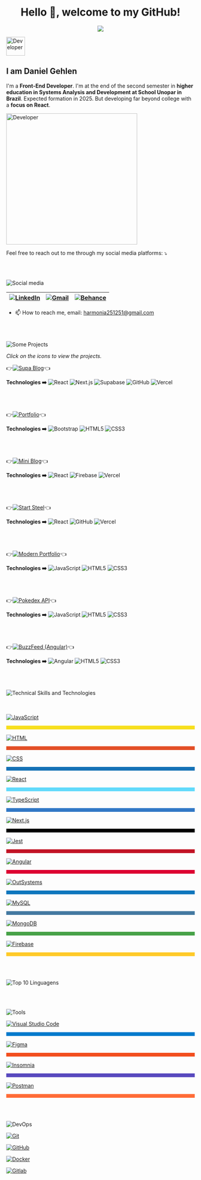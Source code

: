 <h1 align="center" color='#7a7a7a'> Hello 👋, welcome to my GitHub!</h1>

<p align="center">
<img loading="lazy" src="http://img.shields.io/static/v1?label=STATUS&message=UNDER%20DEVELOPMENT&color=YELLOW&style=for-the-badge"/>
</p>

<img src="https://github.com/Daniel-Gehlen/Daniel-Gehlen/assets/142283217/572d07d8-fa39-matrixImage" alt="Developer" height="50" />


## I am Daniel Gehlen

I'm a **Front-End Developer**. I'm at the end of the second semester in **higher education in Systems Analysis and Development at School Unopar in Brazil**. Expected formation in 2025. But developing far beyond college with a **focus on React**.

<img src="https://github.com/Daniel-Gehlen/Daniel-Gehlen/assets/142283217/572d07d8-fa39-445f-b25c-833746ced0c2" alt="Developer" height="350" />


Feel free to reach out to me through my social media platforms: ⤵️

<br><br>

![Social media](https://via.placeholder.com/350x50/333333/00FF00?text=Social+media)

| [![LinkedIn](https://img.shields.io/badge/LinkedIn-0077B5?style=flat-square&logo=linkedin&logoColor=white)](https://www.linkedin.com/in/daniel-gehlen-5350341a3) | [![Gmail](https://img.shields.io/badge/Gmail-D14836?style=flat-square&logo=gmail&logoColor=white)](harmonia251251@gmail.com) | [![Behance](https://img.shields.io/badge/Behance-053EFF?style=flat-square&logo=behance&logoColor=white)](https://www.behance.net/danielgehlen) |
| --- | --- | --- |



- 📫 How to reach me, email: harmonia251251@gmail.com

<br><br>

![Some Projects](https://via.placeholder.com/350x50/333333/00FF00?text=Some+Projects)

*Click on the icons to view the projects.*

👉[![Supa Blog](https://img.shields.io/badge/Supa%20Blog-61DAFB?style=for-the-badge&logo=react&logoColor=black)](https://supa-blog-nine.vercel.app/)👈

**Technologies ➡️**
![React](https://img.shields.io/badge/React-7a7a7a?style=for-the-badge&logo=react&logoColor=white) ![Next.js](https://img.shields.io/badge/NextJs-7a7a7a?style=for-the-badge&logo=next.js&logoColor=white) ![Supabase](https://img.shields.io/badge/Supabase-7a7a7a?style=for-the-badge&logo=supabase&logoColor=white) ![GitHub](https://img.shields.io/badge/GitHub-7a7a7a?style=for-the-badge&logo=github&logoColor=white) ![Vercel](https://img.shields.io/badge/Vercel-7a7a7a?style=for-the-badge&logo=vercel&logoColor=white)


<br><br>

👉[![Portfolio](https://img.shields.io/badge/Portfolio-7952B3?style=for-the-badge&logo=bootstrap&logoColor=white)](https://daniel-gehlen.github.io/bootstrap-portfolio/)👈

**Technologies ➡️**
![Bootstrap](https://img.shields.io/badge/Bootstrap-7a7a7a?style=for-the-badge&logo=bootstrap&logoColor=white) ![HTML5](https://img.shields.io/badge/HTML5-7a7a7a?style=for-the-badge&logo=html5&logoColor=white) ![CSS3](https://img.shields.io/badge/CSS3-7a7a7a?style=for-the-badge&logo=css3&logoColor=white)


<br><br>

👉[![Mini Blog](https://img.shields.io/badge/Mini%20Blog-61DAFB?style=for-the-badge&logo=react&logoColor=black)](https://miniblog-liart.vercel.app/)👈

**Technologies ➡️**
![React](https://img.shields.io/badge/React-7a7a7a?style=for-the-badge&logo=react&logoColor=white) ![Firebase](https://img.shields.io/badge/Firebase-7a7a7a?style=for-the-badge&logo=firebase&logoColor=white) ![Vercel](https://img.shields.io/badge/Vercel-7a7a7a?style=for-the-badge&logo=vercel&logoColor=white)


<br><br>

👉[![Start Steel](https://img.shields.io/badge/Start%20Steel-61DAFB?style=for-the-badge&logo=react&logoColor=black)](https://start-steel.vercel.app/)👈

**Technologies ➡️**
![React](https://img.shields.io/badge/React-7a7a7a?style=for-the-badge&logo=react&logoColor=white) ![GitHub](https://img.shields.io/badge/GitHub-7a7a7a?style=for-the-badge&logo=github&logoColor=white) ![Vercel](https://img.shields.io/badge/Vercel-7a7a7a?style=for-the-badge&logo=vercel&logoColor=white)


<br><br>

👉[![Modern Portfolio](https://img.shields.io/badge/Modern%20Portfolio-1572B6?style=for-the-badge&logo=css3&logoColor=white)](https://daniel-gehlen.github.io/js-developer-portfolio/)👈

**Technologies ➡️**
![JavaScript](https://img.shields.io/badge/JavaScript-7a7a7a?style=for-the-badge&logo=javascript&logoColor=white) ![HTML5](https://img.shields.io/badge/HTML5-7a7a7a?style=for-the-badge&logo=html5&logoColor=white) ![CSS3](https://img.shields.io/badge/CSS3-7a7a7a?style=for-the-badge&logo=css3&logoColor=white)


<br><br>

👉[![Pokedex API](https://img.shields.io/badge/Pokedex%20API-F7DF1E?style=for-the-badge&logo=javascript&logoColor=black)](https://js-developer-pokedex-api.vercel.app/)👈

**Technologies ➡️**
![JavaScript](https://img.shields.io/badge/JavaScript-7a7a7a?style=for-the-badge&logo=javascript&logoColor=white) ![HTML5](https://img.shields.io/badge/HTML5-7a7a7a?style=for-the-badge&logo=html5&logoColor=white) ![CSS3](https://img.shields.io/badge/CSS3-7a7a7a?style=for-the-badge&logo=css3&logoColor=white)


<br><br>

👉[![BuzzFeed (Angular)](https://img.shields.io/badge/BuzzFeed-DD0031?style=for-the-badge&logo=angular&logoColor=white)](https://angular-buzzfeed-quizz-clone-psi.vercel.app/)👈

**Technologies ➡️**
![Angular](https://img.shields.io/badge/Angular-7a7a7a?style=for-the-badge&logo=angular&logoColor=white) ![HTML5](https://img.shields.io/badge/HTML5-7a7a7a?style=for-the-badge&logo=html5&logoColor=white) ![CSS3](https://img.shields.io/badge/CSS3-7a7a7a?style=for-the-badge&logo=css3&logoColor=white)


<br><br>

![Technical Skills and Technologies](https://via.placeholder.com/350x50/333333/00FF00?text=Skills+Technologies)

<br><br>
[![JavaScript](https://img.shields.io/badge/JavaScript-Proficient-F7DF1E?style=for-the-badge&logo=javascript&logoColor=white)](https://developer.mozilla.org/en-US/docs/Web/JavaScript)  
<div style="width: 100%; height: 10px; background-color: #F7DF1E;"></div>

[![HTML](https://img.shields.io/badge/HTML5-Proficient-E34F26?style=for-the-badge&logo=html5&logoColor=white)](https://developer.mozilla.org/en-US/docs/Web/HTML)  
<div style="width: 100%; height: 10px; background-color: #e34f26;"></div>

[![CSS](https://img.shields.io/badge/CSS-Proficient-blue?style=for-the-badge&logo=css3&logoColor=white)](https://developer.mozilla.org/en-US/docs/Web/CSS)  
<div style="width: 100%; height: 10px; background-color: #1572b6;"></div>

[![React](https://img.shields.io/badge/React-Proficient-61DAFB?style=for-the-badge&logo=react&logoColor=white)](https://reactjs.org/)  
<div style="width: 100%; height: 10px; background-color: #61dafb;"></div>

[![TypeScript](https://img.shields.io/badge/TypeScript-Proficient-3178C6?style=for-the-badge&logo=typescript&logoColor=white)](#)  
<div style="width: 100%; height: 10px; background-color: #3178c6;"></div>

[![Next.js](https://img.shields.io/badge/Next.js-Proficient-000000?style=for-the-badge&logo=next.js&logoColor=white)](#)  
<div style="width: 100%; height: 10px; background-color: #000000;"></div>


[![Jest](https://img.shields.io/badge/Jest-Proficient-C21325?style=for-the-badge&logo=jest&logoColor=white)](#)  
<div style="width: 100%; height: 10px; background-color: #c21325;"></div>

[![Angular](https://img.shields.io/badge/Angular-Intermediate-DD0031?style=for-the-badge&logo=angular&logoColor=white)](#)  
<div style="width: 100%; height: 10px; background-color: #dd0031;"></div>

[![OutSystems](https://img.shields.io/badge/OutSystems-Intermediate-DD0031?style=for-the-badge&logo=outsystems&logoColor=white)](#)  
<div style="width: 100%; height: 10px; background-color: #0d76bd;"></div>


[![MySQL](https://img.shields.io/badge/MySQL-Intermediate-4479A1?style=for-the-badge&logo=mysql&logoColor=white)](https://www.w3schools.com/sql/)  
<div style="width: 100%; height: 10px; background-color: #4479a1;"></div>


[![MongoDB](https://img.shields.io/badge/MongoDB-Intermediate-47A248?style=for-the-badge&logo=mongodb&logoColor=white)](#)  
<div style="width: 100%; height: 10px; background-color: #47a248;"></div>


[![Firebase](https://img.shields.io/badge/Firebase-Intermediate-FFCA28?style=for-the-badge&logo=firebase&logoColor=white)](#)  
<div style="width: 100%; height: 10px; background-color: #ffca28;"></div>

<br><br>


![Top 10 Linguagens](https://github-readme-stats.vercel.app/api/top-langs/?username=Daniel-Gehlen&layout=compact&hide=jupyter%20notebook&langs_count=11)


<br><br>

![Tools](https://via.placeholder.com/350x50/333333/00FF00?text=Some+Tools)

[![Visual Studio Code](https://img.shields.io/badge/Visual%20Studio%20Code-Code%20Editor-007ACC?style=for-the-badge&logo=visual-studio-code&logoColor=white)](https://code.visualstudio.com/)
<div style="width: 100%; height: 10px; background-color: #007acc;"></div>

[![Figma](https://img.shields.io/badge/Figma-Design%20Tool-F24E1E?style=for-the-badge&logo=figma&logoColor=white)](https://www.figma.com/)
<div style="width: 100%; height: 10px; background-color: #f24e1e;"></div>


[![Insomnia](https://img.shields.io/badge/Insomnia-API%20Testing-5849BE?style=for-the-badge&logo=insomnia&logoColor=white)](https://insomnia.rest/)
<div style="width: 100%; height: 10px; background-color: #5849be;"></div>

[![Postman](https://img.shields.io/badge/Postman-API%20Development-FF6C37?style=for-the-badge&logo=postman&logoColor=white)](https://www.postman.com/)
<div style="width: 100%; height: 10px; background-color: #ff6c37;"></div>




<br><br>

![DevOps](https://via.placeholder.com/350x50/333333/00FF00?text=Some+DevOps)
  
[![Git](https://img.shields.io/badge/Git-Version%20Control-F05032?style=for-the-badge&logo=git&logoColor=white)](https://git-scm.com/)

[![GitHub](https://img.shields.io/badge/GitHub-Repository%20Hosting-181717?style=for-the-badge&logo=github&logoColor=white)](https://github.com/)

[![Docker](https://img.shields.io/badge/Docker-Containerization-2496ED?style=for-the-badge&logo=docker&logoColor=white)](https://www.docker.com/)

[![Gitlab](https://img.shields.io/badge/Gitlab-Repository%20Hosting-FCA121?style=for-the-badge&logo=gitlab&logoColor=black)](https://about.gitlab.com/)                                 

